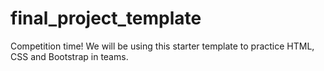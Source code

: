# final_project_template

Competition time! We will be using this starter template to practice HTML, CSS and Bootstrap in teams.  

